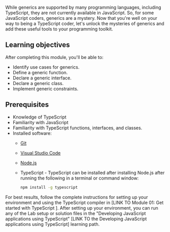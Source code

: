 While generics are supported by many programming languages, including TypeScript, they are not currently available in JavaScript. So, for some JavaScript coders, generics are a mystery. Now that you're well on your way to being a TypeScript coder, let's unlock the mysteries of generics and add these useful tools to your programming toolkit.

## Learning objectives

After completing this module, you'll be able to:

- Identify use cases for generics.
- Define a generic function.
- Declare a generic interface.
- Declare a generic class.
- Implement generic constraints.

## Prerequisites

- Knowledge of TypeScript
- Familiarity with JavaScript
- Familiarity with TypeScript functions, interfaces, and classes.
- Installed software:
  - [Git](https://git-scm.com/)
  - [Visual Studio Code](https://code.visualstudio.com)
  - [Node.js](https://nodejs.org/)
  - TypeScript - TypeScript can be installed after installing Node.js after running the following in a terminal or command window:

      ```bash
      npm install -g typescript
      ```

For best results, follow the complete instructions for setting up your environment and using the TypeScript compiler in [LINK TO Module 01: Get started with TypeScript ]. After setting up your environment, you can run any of the Lab setup or solution files in the "Developing JavaScript applications using TypeScript" [LINK TO the Developing JavaScript applications using TypeScript] learning path.
